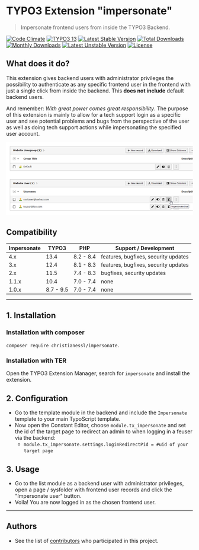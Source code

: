 # TYPO3 Extension "impersonate"

> Impersonate frontend users from inside the TYPO3 Backend.

[![Code Climate](https://codeclimate.com/github/IndyIndyIndy/impersonate.svg)](https://codeclimate.com/github/IndyIndyIndy/impersonate)
[![TYPO3 13](https://img.shields.io/badge/TYPO3-13-orange.svg)](https://get.typo3.org/version/13)
[![Latest Stable Version](https://poser.pugx.org/christianessl/impersonate/v/stable)](https://packagist.org/packages/christianessl/impersonate)
[![Total Downloads](https://poser.pugx.org/christianessl/impersonate/downloads)](https://packagist.org/packages/christianessl/impersonate)
[![Monthly Downloads](https://poser.pugx.org/christianessl/impersonate/d/monthly)](https://packagist.org/packages/christianessl/impersonate)
[![Latest Unstable Version](https://poser.pugx.org/christianessl/impersonate/v/unstable)](https://packagist.org/packages/christianessl/impersonate)
[![License](https://poser.pugx.org/christianessl/impersonate/license)](https://packagist.org/packages/christianessl/impersonate)

## What does it do?

This extension gives backend users with administrator privileges the possibility to authenticate as any specific
frontend user in the frontend with just a single click from inside the backend. This **does not include** default
backend users.

And remember: *With great power comes great responsibility*. The purpose of this extension is mainly to allow for a tech
support login as a specific user and see potential problems and bugs from the perspective of the user as well as doing
tech support actions while impersonating the specified user account.

![Screenshot](/Resources/Public/Screenshots/impersonate.png)

## Compatibility

| Impersonate | TYPO3     | PHP       | Support / Development                |
|-------------|-----------|-----------|--------------------------------------|
| 4.x         | 13.4      | 8.2 - 8.4 | features, bugfixes, security updates |
| 3.x         | 12.4      | 8.1 - 8.3 | features, bugfixes, security updates |
| 2.x         | 11.5      | 7.4 - 8.3 | bugfixes, security updates           |
| 1.1.x       | 10.4      | 7.0 - 7.4 | none                                 |
| 1.0.x       | 8.7 - 9.5 | 7.0 - 7.4 | none                                 |

---

## 1. Installation

### Installation with composer

`composer require christianessl/impersonate`.

### Installation with TER

Open the TYPO3 Extension Manager, search for `impersonate` and install the extension.

## 2. Configuration

- Go to the template module in the backend and include the `Impersonate` template to your main TypoScript template.
- Now open the Constant Editor, choose `module.tx_impersonate` and set the id of the target page to redirect an admin to
  when logging in a feuser via the backend:
    - `module.tx_impersonate.settings.loginRedirectPid = #uid of your target page`

## 3. Usage

- Go to the list module as a backend user with administrator privileges, open a page / sysfolder with frontend user
  records and click the "Impersonate user" button.
- Voila! You are now logged in as the chosen frontend user.

---

## Authors

* See the list of [contributors](https://github.com/IndyIndyIndy/impersonate/graphs/contributors) who participated in this project.

